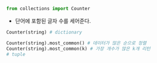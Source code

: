 ```python
from collections import Counter
```

- 단어에 포함된 글자 수를 세어준다.

```python
Counter(string) # dictionary
```

```python
Counter(string).most_common() # 데이터가 많은 순으로 정렬
Counter(string).most_common(k) # 가장 개수가 많은 k개 리턴
# tuple
```

